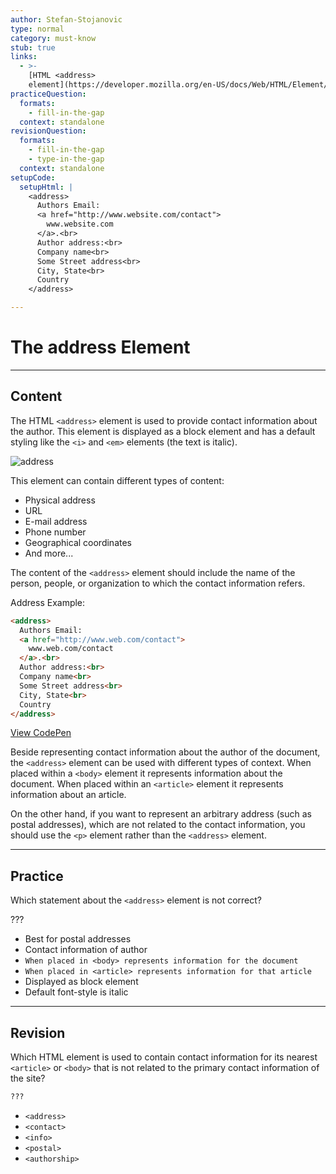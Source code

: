 ```yaml
---
author: Stefan-Stojanovic
type: normal
category: must-know
stub: true
links:
  - >-
    [HTML <address>
    element](https://developer.mozilla.org/en-US/docs/Web/HTML/Element/address){documentation}
practiceQuestion:
  formats:
    - fill-in-the-gap
  context: standalone
revisionQuestion:
  formats:
    - fill-in-the-gap
    - type-in-the-gap
  context: standalone
setupCode:
  setupHtml: |
    <address>
      Authors Email:
      <a href="http://www.website.com/contact">
        www.website.com
      </a>.<br>
      Author address:<br>
      Company name<br>
      Some Street address<br>
      City, State<br>
      Country
    </address>

---
```


# The address Element


---

## Content

The HTML `<address>` element is used to provide contact information about the author. This element is displayed as a block element and has a default styling like the `<i>` and `<em>` elements (the text is italic).

![address](https://img.enkipro.com/9ec8992af472e5a9d37e0d1f01a1d69a.png)

This element can contain different types of content:

- Physical address
- URL
- E-mail address
- Phone number
- Geographical coordinates
- And more...

The content of the `<address>` element should include the name of the person, people, or organization to which the contact information refers.

Address Example:

```html
<address>
  Authors Email:
  <a href="http://www.web.com/contact">
    www.web.com/contact
  </a>.<br>
  Author address:<br>
  Company name<br>
  Some Street address<br>
  City, State<br>
  Country
</address>
```

[View CodePen](https://codepen.io/enkidevs/pen/OEoaVN)

Beside representing contact information about the author of the document, the `<address>` element can be used with different types of context. When placed within a `<body>` element it represents information about the document. When placed within an `<article>` element it represents information about an article.

On the other hand, if you want to represent an arbitrary address (such as postal addresses), which are not related to the contact information, you should use the `<p>` element rather than the `<address>` element.


---

## Practice

Which statement about the `<address>` element is not correct?

???

- Best for postal addresses
- Contact information of author
- `When placed in <body> represents information for the document`
- `When placed in <article> represents information for that article`
- Displayed as block element
- Default font-style is italic


---

## Revision

Which HTML element is used to contain contact information for its nearest `<article>` or `<body>` that is not related to the primary contact information of the site?

```html
???
```
- `<address>`
- `<contact>`
- `<info>`
- `<postal>`
- `<authorship>`
